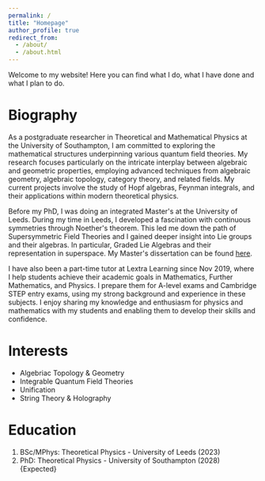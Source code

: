 ```yaml
---
permalink: /
title: "Homepage"
author_profile: true
redirect_from: 
  - /about/
  - /about.html
---
```


Welcome to my website! Here you can find what I do, what I have done and what I plan to do.


Biography
======
As a postgraduate researcher in Theoretical and Mathematical Physics at the University of Southampton, I am committed to exploring the mathematical structures underpinning various quantum field theories. My research focuses particularly on the intricate interplay between algebraic and geometric properties, employing advanced techniques from algebraic geometry, algebraic topology, category theory, and related fields. My current projects involve the study of Hopf algebras, Feynman integrals, and their applications within modern theoretical physics.

Before my PhD, I was doing an integrated Master's at the University of Leeds. During my time in Leeds, I developed a fascination with continuous symmetries through Noether's theorem. This led me down the path of Supersymmetric Field Theories and I gained deeper insight into Lie groups and their algebras. In particular, Graded Lie Algebras and their representation in superspace. My Master's dissertation can be found [here](http://dx.doi.org/10.13140/RG.2.2.31913.71524).

I have also been a part-time tutor at Lextra Learning since Nov 2019, where I help students achieve their academic goals in Mathematics, Further Mathematics, and Physics. I prepare them for A-level exams and Cambridge STEP entry exams, using my strong background and experience in these subjects. I enjoy sharing my knowledge and enthusiasm for physics and mathematics with my students and enabling them to develop their skills and confidence.


Interests
======
* Algebriac Topology & Geometry
* Integrable Quantum Field Theories
* Unification
* String Theory & Holography

Education
======
1. BSc/MPhys: Theoretical Physics - University of Leeds (2023)
2. PhD: Theoretical Physics - University of Southampton (2028) {Expected}




